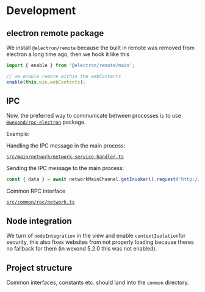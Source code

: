 # Development

## electron remote package

We install `@electron/remote` because the built in remote was removed from electron a long time ago, then we hook it like this

```ts
import { enable } from '@electron/remote/main';

// we enable remote within the webContents
enable(this.win.webContents);
```

## IPC

Now, the preferred way to communicate between processes is to use [`@wexond/rpc-electron`](https://github.com/wexond/rpc) package.

Example:

Handling the IPC message in the main process:

[`src/main/network/network-service-handler.ts`](../src/main/network/network-service-handler.ts)


Sending the IPC message to the main process:

```ts
const { data } = await networkMainChannel.getInvoker().request('http://localhost');
```

Common RPC interface

[`src/common/rpc/network.ts`](../src/common/rpc/network.ts)

## Node integration

We turn of `nodeIntegration` in the view and enable `contextIsolation`for security, this also fixes websites from not properly loading because theres no fallback for them (in wexond 5.2.0 this was not enabled).

## Project structure

Common interfaces, constants etc. should land into the `common` directory.
